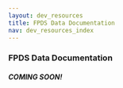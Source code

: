 ```yaml
---
layout: dev_resources
title: FPDS Data Documentation
nav: dev_resources_index
---
```


### FPDS Data Documentation

##### COMING SOON!
